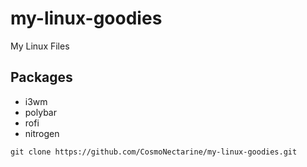 # my-linux-goodies
 My Linux Files

## Packages
* i3wm
* polybar
* rofi
* nitrogen

```shell
git clone https://github.com/CosmoNectarine/my-linux-goodies.git
```

